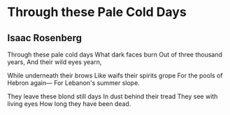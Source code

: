 # Through these Pale Cold Days
## Isaac Rosenberg
Through these pale cold days
What dark faces burn
Out of three thousand years,
And their wild eyes yearn,

While underneath their brows
Like waifs their spirits grope
For the pools of Hebron again—
For Lebanon's summer slope.

They leave these blond still days
In dust behind their tread
They see with living eyes
How long they have been dead.